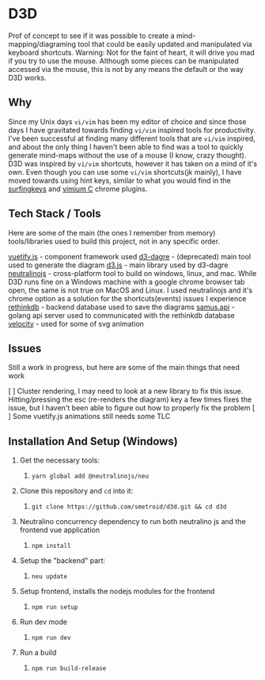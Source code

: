 # D3D

Prof of concept to see if it was possible to create a mind-mapping/diagraming tool that could be easily updated and manipulated via keyboard shortcuts. Warning: Not for the faint of heart, it will drive you mad if you try to use the mouse.  Although some pieces can be manipulated accessed via the mouse, this is not by any means the default or the way D3D works.

## Why

Since my Unix days `vi/vim` has been my editor of choice and since those days I have gravitated towards finding `vi/vim` inspired tools for productivity.  I've been successful at finding many different tools that are `vi/vim` inspired, and about the only thing I haven't been able to find was a tool to quickly generate mind-maps without the use of a mouse (I know, crazy thought).  D3D was inspired by `vi/vim` shortcuts, however it has taken on a mind of it's own. Even though you can use some `vi/vim` shortcuts(jk mainly), I have moved towards using hint keys, similar to what you would find in the [surfingkeys](https://chrome.google.com/webstore/detail/surfingkeys/gfbliohnnapiefjpjlpjnehglfpaknnc?hl=en-US) and [vimium C](https://chrome.google.com/webstore/detail/vimium-c-all-by-keyboard/hfjbmagddngcpeloejdejnfgbamkjaeg?hl=en) chrome plugins.

## Tech Stack / Tools

Here are some of the main (the ones I remember from memory) tools/libraries used to build this project, not in any specific order.

[vuetify.js](https://vuetifyjs.com/en/) - component framework used
[d3-dagre](https://github.com/dagrejs/dagre-d3) - (deprecated) main tool used to generate the diagram
[d3.js](https://d3js.org) - main library used by d3-dagre
[neutralinojs](https://neutralino.js.org) - cross-platform tool to build on windows, linux, and mac.  While D3D runs fine on a Windows machine with a google chrome browser tab open, the same is not true on MacOS and Linux.  I used neutralinojs and it's chrome option as a solution for the shortcuts(events) issues I experience
[rethinkdb](https://rethinkdb.com) - backend database used to save the diagrams
[samus.api]() - golang api server used to communicated with the rethinkdb database
[velocity](http://velocityjs.org/) - used for some of svg animation

## Issues

Still a work in progress, but here are some of the main things that need work

[ ] Cluster rendering, I may need to look at a new library to fix this issue.  Hitting/pressing the esc (re-renders the diagram) key a few times fixes the issue, but I haven't been able to figure out how to properly fix the problem
[ ] Some vuetify.js animations still needs some TLC

## Installation And Setup (Windows)

1. Get the necessary tools:
   1. `yarn global add @neutralinojs/neu`

2. Clone this repository and `cd` into it:
   1. `git clone https://github.com/smetroid/d3d.git && cd d3d`

3. Neutralino concurrency dependency to run both neutralino js and the frontend vue application
   1. `npm install`

4. Setup the "backend" part:
   1. `neu update`

5. Setup frontend, installs the nodejs modules for the frontend
   1. `npm run setup`

6. Run dev mode
   1. `npm run dev`

7. Run a build
   1. `npm run build-release`

